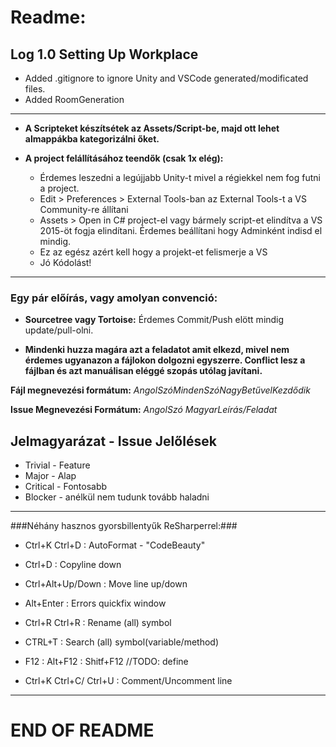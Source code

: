 # Readme: #

## Log 1.0 Setting Up Workplace ##
* Added .gitignore to ignore Unity and VSCode generated/modificated files.
* Added RoomGeneration

---

* **A Scripteket készítsétek az Assets/Script-be, majd ott lehet almappákba kategorizálni őket.**

* **A project felállításához teendők (csak 1x elég):**
    * Érdemes leszedni a legújjabb Unity-t mivel a régiekkel nem fog futni a project.
    * Edit > Preferences > External Tools-ban az External Tools-t a VS Community-re állítani
    * Assets > Open in C# project-el vagy bármely script-et elindítva a VS 2015-öt fogja elindítani. Érdemes beállítani hogy Adminként indisd el mindig.
    * Ez az egész azért kell hogy a projekt-et felismerje a VS
    * Jó Kódolást!


---
### Egy pár előírás, vagy amolyan convenció: ###

* **Sourcetree vagy Tortoise:** Érdemes Commit/Push elött mindig update/pull-olni.

* **Mindenki huzza magára azt a feladatot amit elkezd, mivel nem érdemes ugyanazon a fájlokon dolgozni egyszerre. Conflict lesz a fájlban és azt manuálisan eléggé szopás utólag javítani.**

**Fájl megnevezési formátum:** *AngolSzóMindenSzóNagyBetűvelKezdődik*

**Issue Megnevezési Formátum:** *AngolSzó MagyarLeírás/Feladat*

## Jelmagyarázat - Issue Jelőlések ##

* Trivial - Feature
* Major - Alap
* Critical - Fontosabb
* Blocker - anélkül nem tudunk tovább haladni

---
###Néhány hasznos gyorsbillentyűk ReSharperrel:###
* Ctrl+K Ctrl+D : AutoFormat - "CodeBeauty"
* Ctrl+D : Copyline down
* Ctrl+Alt+Up/Down : Move line up/down
* Alt+Enter : Errors quickfix window
* Ctrl+R Ctrl+R : Rename (all) symbol

* CTRL+T : Search (all) symbol(variable/method)
* F12 : Alt+F12 : Shitf+F12 //TODO: define
* Ctrl+K Ctrl+C/ Ctrl+U : Comment/Uncomment line

---
# END OF README #